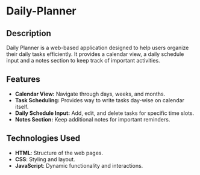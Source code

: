 # Daily-Planner
## Description
Daily Planner is a web-based application designed to help users organize their daily tasks efficiently. It provides a calendar view, a daily schedule input and a notes section to keep track of important activities.

## Features
- **Calendar View:** Navigate through days, weeks, and months.
- **Task Scheduling:** Provides way to write tasks day-wise on calendar itself.
- **Daily Schedule Input:** Add, edit, and delete tasks for specific time slots.
- **Notes Section:** Keep additional notes for important reminders.

## Technologies Used
- **HTML**: Structure of the web pages.
- **CSS**: Styling and layout.
- **JavaScript**: Dynamic functionality and interactions.
